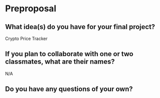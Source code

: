 # Preproposal

## What idea(s) do you have for your final project?

Crypto Price Tracker

## If you plan to collaborate with one or two classmates, what are their names?

N/A

## Do you have any questions of your own?


